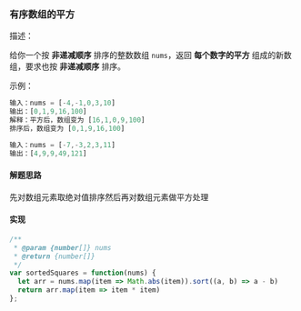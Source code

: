 ### 有序数组的平方

描述：

给你一个按 **非递减顺序** 排序的整数数组 `nums`，返回 **每个数字的平方** 组成的新数组，要求也按 **非递减顺序** 排序。


示例：

```js
输入：nums = [-4,-1,0,3,10]
输出：[0,1,9,16,100]
解释：平方后，数组变为 [16,1,0,9,100]
排序后，数组变为 [0,1,9,16,100]
```

```js
输入：nums = [-7,-3,2,3,11]
输出：[4,9,9,49,121]
```


#### 解题思路

先对数组元素取绝对值排序然后再对数组元素做平方处理

#### 实现

```js
/**
 * @param {number[]} nums
 * @return {number[]}
 */
var sortedSquares = function(nums) {
  let arr = nums.map(item => Math.abs(item)).sort((a, b) => a - b)
  return arr.map(item => item * item)
};
```